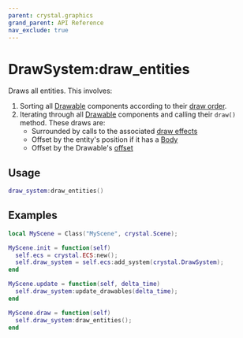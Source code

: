 ```yaml
---
parent: crystal.graphics
grand_parent: API Reference
nav_exclude: true
---
```


# DrawSystem:draw_entities

Draws all entities. This involves:

1. Sorting all [Drawable](drawable) components according to their [draw order](drawable_set_draw_order_modifier).
2. Iterating through all [Drawable](drawable) components and calling their `draw()` method. These draws are:
   - Surrounded by calls to the associated [draw effects](draw_effect)
   - Offset by the entity's position if it has a [Body](/crystal/api/physics/body)
   - Offset by the Drawable's [offset](drawable_set_draw_offset)

## Usage

```lua
draw_system:draw_entities()
```

## Examples

```lua
local MyScene = Class("MyScene", crystal.Scene);

MyScene.init = function(self)
  self.ecs = crystal.ECS:new();
  self.draw_system = self.ecs:add_system(crystal.DrawSystem);
end

MyScene.update = function(self, delta_time)
  self.draw_system:update_drawables(delta_time);
end

MyScene.draw = function(self)
  self.draw_system:draw_entities();
end
```
